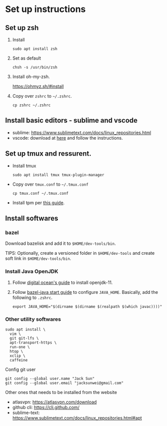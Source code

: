 # Set up instructions

## Set up zsh

1. Install

   ```
   sudo apt install zsh
   ```

2. Set as default

   ```
   chsh -s /usr/bin/zsh
   ```

3. Install oh-my-zsh.

   https://ohmyz.sh/#install

4. Copy over `zshrc` to `~/.zshrc`.

   ```
   cp zshrc ~/.zshrc
   ```

## Install basic editors - sublime and vscode

- sublime: https://www.sublimetext.com/docs/linux_repositories.html
- vscode: download at [here](https://code.visualstudio.com/download#) and
  follow the instructions.

## Set up tmux and ressurent.

- Install tmux

  ```
  sudo apt install tmux tmux-plugin-manager
  ```

- Copy over `tmux.conf` to `~/.tmux.conf`

  ```
  cp tmux.conf ~/.tmux.conf
  ```

- Install tpm per [this guide](https://github.com/tmux-plugins/tpm#installation).

## Install softwares

### bazel

Download bazelisk and add it to `$HOME/dev-tools/bin`.

TIPS: Optionally, create a versioned folder in `$HOME/dev-tools` and create soft
link in `$HOME/dev-tools/bin`.

### Install Java OpenJDK

1. Follow [digital ocean's guide](https://www.digitalocean.com/community/tutorials/how-to-install-java-with-apt-on-ubuntu-22-04) to install openjdk-11.

1. Follow [bazel-java start guide](https://bazel.build/start/java#install_the_jdk) to configure `JAVA_HOME`. Basically, add the following to `.zshrc`.

   ```
   export JAVA_HOME="$(dirname $(dirname $(realpath $(which javac))))"
   ```

### Other utility softwares

```
sudo apt install \
  vim \
  git git-lfs \
  apt-transport-https \
  run-one \
  htop \
  xclip \
  caffeine
```

Config git user

```
git config --global user.name "Jack Sun"
git config --global user.email "jacksunwei@gmail.com"
```

Other ones that needs to be installed from the website

- atlasvpn: https://atlasvpn.com/download
- github cli: https://cli.github.com/
- sublime-text: https://www.sublimetext.com/docs/linux_repositories.html#apt
